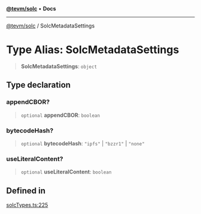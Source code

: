 [**@tevm/solc**](../README.md) • **Docs**

***

[@tevm/solc](../globals.md) / SolcMetadataSettings

# Type Alias: SolcMetadataSettings

> **SolcMetadataSettings**: `object`

## Type declaration

### appendCBOR?

> `optional` **appendCBOR**: `boolean`

### bytecodeHash?

> `optional` **bytecodeHash**: `"ipfs"` \| `"bzzr1"` \| `"none"`

### useLiteralContent?

> `optional` **useLiteralContent**: `boolean`

## Defined in

[solcTypes.ts:225](https://github.com/qbzzt/tevm-monorepo/blob/main/bundler-packages/solc/src/solcTypes.ts#L225)
